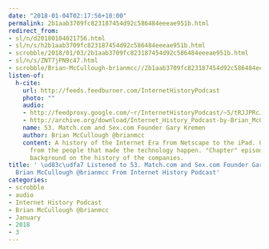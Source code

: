 ```yaml
---
date: "2018-01-04T02:17:56+10:00"
permalink: 2b1aab3709fc823187454d92c586484eeeae951b.html
redirect_from:
- sl/n/d20180104021756.html
- sl/n/s/h2b1aab3709fc823187454d92c586484eeeae951b.html
- scrobble/2018/01/03/2b1aab3709fc823187454d92c586484eeeae951b.html
- sl/n/s/ZNT7jPN9c47.html
- scrobble/Brian-McCullough-brianmcc//2b1aab3709fc823187454d92c586484eeeae951b.html
listen-of:
  h-cite:
    url: http://feeds.feedburner.com/InternetHistoryPodcast
    photo: ""
    audio:
    - http://feedproxy.google.com/~r/InternetHistoryPodcast/~5/tRJJPRcJkLI/53._Match.com_and_Sex.com_Founder_Gary_Kremen.mp3
    - http://archive.org/download/Internet_History_Podcast-by-Brian_McCullough/53_Matchcom_and_Sexcom_Founder_Gary_Kremen.mp3
    name: 53. Match.com and Sex.com Founder Gary Kremen
    author: Brian McCullough @brianmcc
    content: A history of the Internet Era from Netscape to the iPad. Oral histories
      from the people that made the technology happen. "Chapter" episodes providing
      background on the history of the companies.
title: ' \ud83c\udfa7 Listened to 53. Match.com and Sex.com Founder Gary Kremen by
  Brian McCullough @brianmcc From Internet History Podcast'
categories:
- scrobble
- audio
- Internet History Podcast
- Brian McCullough @brianmcc
- January
- 2018
- 3
---
```

